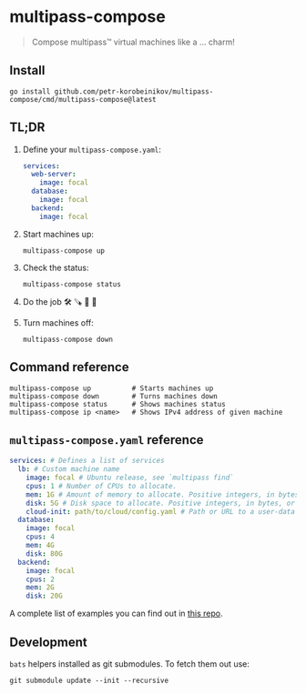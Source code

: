 # multipass-compose

> Compose multipass™ virtual machines like a ... charm!

## Install

```shell
go install github.com/petr-korobeinikov/multipass-compose/cmd/multipass-compose@latest
```

## TL;DR

1. Define your `multipass-compose.yaml`:

   ```yaml
   services:
     web-server:
       image: focal
     database:
       image: focal
     backend:
       image: focal
   ```

2. Start machines up:

   ```shell
   multipass-compose up
   ```

3. Check the status:

   ```shell
   multipass-compose status
   ```

4. Do the job :hammer_and_wrench: :carpentry_saw: :hammer: :wrench:
5. Turn machines off:

   ```shell
   multipass-compose down
   ```

## Command reference

```shell
multipass-compose up          # Starts machines up
multipass-compose down        # Turns machines down
multipass-compose status      # Shows machines status
multipass-compose ip <name>   # Shows IPv4 address of given machine
```

## `multipass-compose.yaml` reference

```yaml
services: # Defines a list of services
  lb: # Custom machine name
    image: focal # Ubuntu release, see `multipass find`
    cpus: 1 # Number of CPUs to allocate.
    mem: 1G # Amount of memory to allocate. Positive integers, in bytes, or with K, M, G suffix.
    disk: 5G # Disk space to allocate. Positive integers, in bytes, or with K, M, G suffix.
    cloud-init: path/to/cloud/config.yaml # Path or URL to a user-data cloud-init configuration.
  database:
    image: focal
    cpus: 4
    mem: 4G
    disk: 80G
  backend:
    image: focal
    cpus: 2
    mem: 2G
    disk: 20G
```

A complete list of examples you can find out
in [this repo](https://github.com/petr-korobeinikov/multipass-compose-showcase).

## Development

`bats` helpers installed as git submodules. To fetch them out use:

```shell
git submodule update --init --recursive
```
